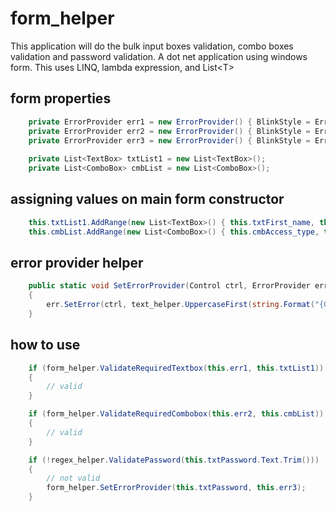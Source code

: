 # form_helper
This application will do the bulk input boxes validation, combo boxes validation and password validation. A dot net application using windows form. This uses LINQ, lambda expression, and List&lt;T>

## form properties
```csharp
    private ErrorProvider err1 = new ErrorProvider() { BlinkStyle = ErrorBlinkStyle.NeverBlink };
    private ErrorProvider err2 = new ErrorProvider() { BlinkStyle = ErrorBlinkStyle.NeverBlink };
    private ErrorProvider err3 = new ErrorProvider() { BlinkStyle = ErrorBlinkStyle.NeverBlink };
    
    private List<TextBox> txtList1 = new List<TextBox>();
    private List<ComboBox> cmbList = new List<ComboBox>();
```

## assigning values on main form constructor
```csharp
    this.txtList1.AddRange(new List<TextBox>() { this.txtFirst_name, this.txtLast_name, this.txtContact_no });
    this.cmbList.AddRange(new List<ComboBox>() { this.cmbAccess_type, this.cmbStatus });
```

## error provider helper
```csharp
    public static void SetErrorProvider(Control ctrl, ErrorProvider err) // control such as textbox and combobox
    {
        err.SetError(ctrl, text_helper.UppercaseFirst(string.Format("{0} is required", ctrl.Name.ToString().Replace("txt", "").Replace("_", " "))));
    }
```

## how to use
```csharp
    if (form_helper.ValidateRequiredTextbox(this.err1, this.txtList1)) // textboxes
    {
        // valid
    }

    if (form_helper.ValidateRequiredCombobox(this.err2, this.cmbList)) // combo boxes
    {
        // valid
    }

    if (!regex_helper.ValidatePassword(this.txtPassword.Text.Trim()))
    {
        // not valid
        form_helper.SetErrorProvider(this.txtPassword, this.err3);
    }
```
